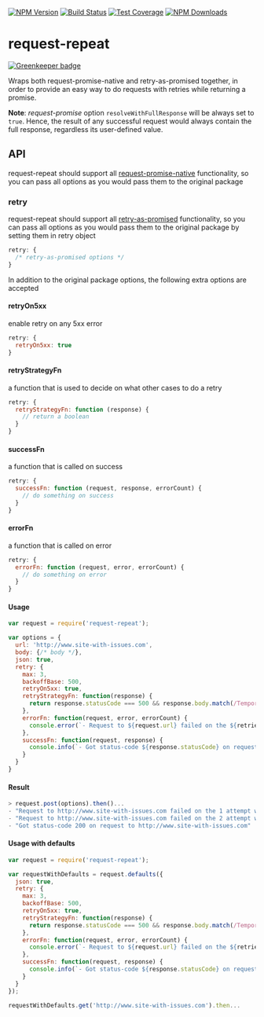 [![NPM Version][npm-image]][npm-url]
[![Build Status][travis-image]][travis-url]
[![Test Coverage][coveralls-image]][coveralls-url]
[![NPM Downloads][downloads-image]][downloads-url]
# request-repeat

[![Greenkeeper badge](https://badges.greenkeeper.io/kobik/request-repeat.svg)](https://greenkeeper.io/)

Wraps both request-promise-native and retry-as-promised together, in order to provide an easy way to do requests with retries while returning a promise.

**Note**: *request-promise* option `resolveWithFullResponse` will be always set to `true`. Hence, the result of any successful request would always contain the full response, regardless its user-defined value.

## API
request-repeat should support all [request-promise-native](https://github.com/request/request-promise-native) functionality, so you can pass all options as you would pass them to the original package

### retry
request-repeat should support all [retry-as-promised](https://www.npmjs.com/package/retry-as-promised) functionality, so you can pass all options as you would pass them to the original package by setting them in retry object
```js
retry: {
  /* retry-as-promised options */
}
```

In addition to the original package options, the following extra options are accepted
#### retryOn5xx
enable retry on any 5xx error
```js
retry: {
  retryOn5xx: true
}
```

#### retryStrategyFn
a function that is used to decide on what other cases to do a retry
```js
retry: {
  retryStrategyFn: function (response) {
    // return a boolean
  }
}
```

#### successFn
a function that is called on success
```js
retry: {
  successFn: function (request, response, errorCount) {
    // do something on success
  }
}
```

#### errorFn
a function that is called on error
```js
retry: {
  errorFn: function (request, error, errorCount) {
    // do something on error
  }
}
```
#### Usage
```js
var request = require('request-repeat');

var options = {
  url: 'http://www.site-with-issues.com',
  body: {/* body */},
  json: true,
  retry: {
    max: 3,
    backoffBase: 500,
    retryOn5xx: true,
    retryStrategyFn: function(response) {
      return response.statusCode === 500 && response.body.match(/Temporary error/);
    },
    errorFn: function(request, error, errorCount) {
      console.error(`- Request to ${request.url} failed on the ${retries} attempt with error ${error.message}`);
    },
    successFn: function(request, response) {
      console.info(`- Got status-code ${response.statusCode} on request to ${request.url}`);
    }
  }
}
```

#### Result
```js
> request.post(options).then()...
- "Request to http://www.site-with-issues.com failed on the 1 attempt with RequestError: Error: getaddrinfo ENOTFOUND www.site-with-issues.com www.site-with-issues.com:80"
- "Request to http://www.site-with-issues.com failed on the 2 attempt with RequestError: Error: getaddrinfo ENOTFOUND www.site-with-issues.com www.site-with-issues.com:80"
- "Got status-code 200 on request to http://www.site-with-issues.com"
```

#### Usage with defaults
```js
var request = require('request-repeat');

var requestWithDefaults = request.defaults({
  json: true,
  retry: {
    max: 3,
    backoffBase: 500,
    retryOn5xx: true,
    retryStrategyFn: function(response) {
      return response.statusCode === 500 && response.body.match(/Temporary error/);
    },
    errorFn: function(request, error, errorCount) {
      console.error(`- Request to ${request.url} failed on the ${retries} attempt with error ${error.message}`);
    },
    successFn: function(request, response) {
      console.info(`- Got status-code ${response.statusCode} on request to ${request.url}`);
    }
  }
});

requestWithDefaults.get('http://www.site-with-issues.com').then...
```
[npm-image]: https://img.shields.io/npm/v/request-repeat.svg?style=flat
[npm-url]: https://npmjs.org/package/request-repeat
[travis-image]: https://travis-ci.org/kobik/request-repeat.svg?branch=master
[travis-url]: https://travis-ci.org/kobik/request-repeat
[coveralls-image]: https://coveralls.io/repos/github/kobik/request-repeat/badge.svg?branch=master
[coveralls-url]: https://coveralls.io/repos/github/kobik/request-repeat/badge.svg?branch=master
[downloads-image]: http://img.shields.io/npm/dm/request-repeat.svg?style=flat
[downloads-url]: https://npmjs.org/package/request-repeat